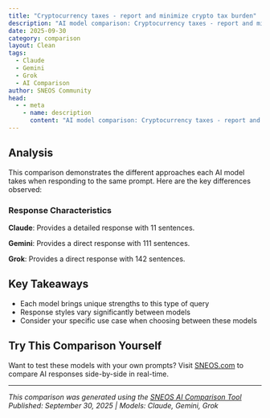 ```yaml
---
title: "Cryptocurrency taxes - report and minimize crypto tax burden"
description: "AI model comparison: Cryptocurrency taxes - report and minimize crypto tax burden..."
date: 2025-09-30
category: comparison
layout: Clean
tags:
  - Claude
  - Gemini
  - Grok
  - AI Comparison
author: SNEOS Community
head:
  - - meta
    - name: description
      content: "AI model comparison: Cryptocurrency taxes - report and minimize crypto tax burden..."
---
```


<ChatComparison
  title="Cryptocurrency taxes - report and minimize crypto tax burden"
  prompt="Cryptocurrency taxes - report and minimize crypto tax burden"
  :responses='{
    "Claude": "# Cryptocurrency Tax Guide: Reporting \u0026 Minimization Strategies\n\n## **Tax Reporting Requirements**\n\n### **Taxable Events**\n- Converting crypto to fiat currency\n- Trading one cryptocurrency for another\n- Using crypto to purchase goods/services\n- Receiving crypto as income (mining, staking, airdrops)\n- DeFi transactions (lending, liquidity pools, yield farming)\n\n### **Required Documentation**\n- **Form 8949**: Capital gains/losses from crypto transactions\n- **Schedule D**: Summary of capital gains/losses\n- **Schedule 1**: Additional income from crypto activities\n- **Form 1040**: Check the crypto question box\n\n## **Legal Tax Minimization Strategies**\n\n### **1. Tax-Loss Harvesting**\n- Sell losing positions to offset gains\n- **No wash sale rule** for crypto (unlike stocks)\n- Can immediately repurchase the same asset\n- Harvest losses throughout the year, not just at year-end\n\n### **2. Long-Term vs. Short-Term Holdings**\n- **Short-term** (\u003C1 year): Taxed as ordinary income (up to 37%)\n- **Long-term** (\u003E1 year): Preferential rates (0%, 15%, or 20%)\n- Strategy: Hold profitable positions for 1\u002B years when possible\n\n### **3. Strategic Timing**\n- Defer gains to lower-income years\n- Accelerate losses into high-income years\n- Consider year-end planning for tax bracket management\n\n### **4. Cost Basis Methods**\nChoose the most advantageous method:\n- **FIFO** (First In, First Out)\n- **LIFO** (Last In, First Out)\n- **Specific Identification** (most flexible)\n- **HIFO** (Highest In, First Out) - for minimizing gains\n\n## **Record-Keeping Best Practices**\n\n### **Essential Records**\n- Date and time of each transaction\n- Type of transaction\n- Amount of cryptocurrency involved\n- Fair market value in USD at transaction time\n- Wallet addresses and exchange records\n- Transaction fees and gas costs\n\n### **Recommended Tools**\n- **CoinTracker**\n- **Koinly**\n- **TaxBit**\n- **CryptoTrader.Tax**\n- **Blockpit**\n\n## **Advanced Strategies**\n\n### **1. Geographic Considerations**\n- Some countries have crypto-friendly tax policies\n- Consider legal residency implications\n- Understand reporting requirements for foreign accounts\n\n### **2. Business Structure**\n- Form LLC or corporation for trading activities\n- Potential business expense deductions\n- Different tax treatment for business vs. investment activity\n\n### **3. Retirement Accounts**\n- Self-directed IRAs can hold certain crypto investments\n- Tax-deferred or tax-free growth potential\n- Consult with specialized custodians\n\n### **4. Charitable Giving**\n- Donate appreciated crypto directly to avoid capital gains\n- Claim fair market value deduction\n- Must hold for \u003E1 year for full deduction\n\n## **Common Mistakes to Avoid**\n\n\u274C Not reporting crypto-to-crypto trades\n\u274C Forgetting about small transactions\n\u274C Poor record-keeping\n\u274C Not accounting for transaction fees\n\u274C Ignoring DeFi and staking rewards\n\u274C Missing the crypto question on Form 1040\n\n## **DeFi-Specific Considerations**\n\n### **Taxable DeFi Events**\n- Liquidity pool deposits/withdrawals\n- Yield farming rewards\n- Governance token distributions\n- Flash loans (potentially)\n- NFT transactions\n\n### **Complex Scenarios**\n- Impermanent loss calculations\n- Wrapped tokens\n- Cross-chain bridges\n- Protocol governance participation\n\n## **Professional Guidance**\n\n### **When to Consult Professionals**\n- High-volume trading\n- Complex DeFi strategies\n- Business crypto activities\n- International considerations\n- IRS audit concerns\n\n### **Types of Professionals**\n- **CPAs** with crypto experience\n- **Tax attorneys** for legal protection\n- **Enrolled agents** for IRS representation\n- **Crypto tax specialists**\n\n## **IRS Compliance Tips**\n\n### **Audit Preparedness**\n- Maintain detailed records for 7\u002B years\n- Use reputable calculation software\n- Document your methodology\n- Keep correspondence with exchanges\n- Consider voluntary disclosure for past errors\n\n### **Payment Options**\n- Pay estimated taxes quarterly if needed\n- Consider installment agreements for large bills",
    "Gemini": "Okay, let\u0027s break down cryptocurrency taxes: reporting, minimizing your tax burden, and the key aspects you need to understand. This is a complex area, so I\u0027ll try to simplify it as much as possible. **Remember, I am an AI and cannot provide financial or legal advice. Consult with a qualified tax professional or accountant for personalized guidance.**\n\n**I. Understanding Cryptocurrency Taxation**\n\n*   **Cryptocurrencies are Generally Treated as Property:**  The IRS (and most tax authorities) consider cryptocurrencies like Bitcoin, Ethereum, and other digital assets to be *property*, not currency. This means that general tax principles applicable to property transactions (like stocks or real estate) apply to crypto.\n\n*   **Taxable Events:**  A taxable event occurs whenever you *dispose* of your cryptocurrency.  Here are the most common taxable events:\n    *   **Selling crypto for fiat currency (USD, EUR, etc.):**  This is the most straightforward example.  You\u0027ll either have a capital gain or loss.\n    *   **Trading one cryptocurrency for another:**  This is also considered a sale.  You are \u0022disposing\u0022 of one crypto to acquire another.\n    *   **Using crypto to buy goods or services:**  Paying for coffee, a car, or anything else with crypto triggers a taxable event.\n    *   **Receiving crypto as income:**  If you are paid in crypto for services rendered (e.g., freelance work, salary), that is considered income and is taxable.\n    *   **Mining crypto:** Mining rewards are considered taxable income when received. The fair market value of the mined coins at the time of receipt is the amount you must report as income.\n    *   **Staking crypto:** Rewards earned through staking are generally considered taxable income when received, at their fair market value at the time of receipt.\n    *   **Airdrops:** Receiving airdropped tokens may be considered taxable income at their fair market value when received, although this can be a gray area and depend on the specific circumstances.\n    *   **DeFi (Decentralized Finance) Activities:** DeFi activities like yield farming, liquidity mining, and lending/borrowing can all create taxable events. The rules here are still developing and can be quite complex.\n    *   **Gifts:** Giving crypto as a gift *may* have tax implications for the giver depending on the size and specific rules in your jurisdiction. The recipient generally does not have to pay income tax on a gift. However, the recipient\u0027s basis in the crypto is the same as the giver\u0027s, meaning they could owe capital gains taxes when they eventually sell the crypto.\n    *   **Donations:** Donating crypto to a qualified charity may be tax-deductible, subject to certain limitations and requirements.\n\n*   **Capital Gains and Losses:**\n    *   **Short-Term Capital Gains:**  If you hold the crypto for *one year or less* before selling it, the profit is taxed at your ordinary income tax rate (the same rate you pay on your salary).\n    *   **Long-Term Capital Gains:**  If you hold the crypto for *more than one year* before selling it, the profit is taxed at a lower long-term capital gains tax rate (typically 0%, 15%, or 20% depending on your income).\n    *   **Capital Losses:**  You can use capital losses to offset capital gains. If your losses exceed your gains, you can generally deduct up to a certain amount (e.g., $3,000 in the US) against your ordinary income.  The excess losses can be carried forward to future years.\n\n*   **Cost Basis:**  Your cost basis is what you originally paid for the cryptocurrency (including any fees). It\u0027s crucial for calculating your capital gains or losses.\n\n*   **Fair Market Value (FMV):**  This is the price the cryptocurrency would sell for on the open market at a specific date and time.  You need the FMV to calculate the taxable income from mining, staking rewards, airdrops, and when using crypto to buy goods/services.\n\n**II. Reporting Cryptocurrency Taxes**\n\n1.  **Record Keeping is Essential:**  This is the most crucial step.  You need to keep detailed records of *every* cryptocurrency transaction, including:\n    *   Date of the transaction\n    *   Type of transaction (buy, sell, trade, gift, etc.)\n    *   Amount of crypto involved\n    *   Fair Market Value of the crypto at the time of the transaction (especially important for income events)\n    *   The cost basis of the crypto you\u0027re disposing of\n    *   The fiat currency value of the transaction (if applicable)\n    *   Parties involved in the transaction (e.g., exchange name)\n    *   Wallet addresses involved in the transaction\n    *   Transaction hashes (transaction IDs)\n\n2.  **Use Cryptocurrency Tax Software or a Tax Professional:**  Tracking and calculating crypto taxes can be very complex, especially if you have many transactions or participate in DeFi.  Consider using crypto tax software like:\n    *   CoinTracker\n    *   Koinly\n    *   ZenLedger\n    *   TaxBit\n    *   Accointing\n\n    These platforms can automatically import your transaction history from exchanges and wallets, calculate your capital gains/losses, and generate the necessary tax forms.  A tax professional specializing in crypto can provide tailored advice and ensure compliance.\n\n3.  **Tax Forms:**  The specific forms you need to file will vary depending on your location and the nature of your crypto activities.  Common forms include:\n    *   **USA:**\n        *   **Form 8949 (Sales and Other Dispositions of Capital Assets):** Used to report capital gains and losses.\n        *   **Schedule D (Capital Gains and Losses):** Summarizes your capital gains and losses from Form 8949.\n        *   **Form 1040 (U.S. Individual Income Tax Return):**  The main tax form where you report your overall income and deductions.\n        *   **Schedule 1 (Additional Income and Adjustments to Income):** Used to report income from mining, staking, and other crypto-related activities that aren\u0027t capital gains.\n        *   **Form W-2 (Wage and Tax Statement):** Received from employers if you were paid in cryptocurrency as salary.\n        *   **Form 1099-NEC (Nonemployee Compensation):** Received if you were paid in cryptocurrency as a freelancer or independent contractor.\n        *   **FinCEN Form 114 (Report of Foreign Bank and Financial Accounts - FBAR):** If you hold crypto on foreign exchanges and the aggregate value exceeds $10,000 at any time during the year, you must file an FBAR.\n\n4.  **Be Aware of IRS Guidance:**  The IRS is actively developing its guidance on cryptocurrency taxation. Stay up-to-date on the latest rulings and publications. You can find information on the IRS website (irs.gov).\n\n5.  **Filing Deadline:**  The tax filing deadline is typically in April (e.g., April 15th in the US), but extensions are usually available.  Make sure you file on time to avoid penalties.\n\n**III. Strategies to Minimize Your Crypto Tax Burden**\n\n*   **Hold for the Long Term:**  Capital gains taxes are generally lower for assets held for more than one year. If you believe in the long-term potential of your crypto holdings, holding them for over a year can significantly reduce your tax bill when you eventually sell.\n\n*   **Tax-Loss Harvesting:**  If you have cryptocurrencies that have decreased in value, you can sell them to realize a capital loss, which can offset capital gains.  Be mindful of the \u0022wash sale rule\u0022 (in some jurisdictions), which prevents you from immediately repurchasing the same asset to claim a loss.  The specifics of wash sale rules vary by country.\n\n*   **Strategic Gifting:**  Gifting crypto to family members in lower tax brackets can be a way to reduce the overall tax burden on the family.  However, be aware of gift tax rules and limits.\n\n*   **Donate to Charity:**  Donating appreciated cryptocurrency to a qualified charity can allow you to deduct the fair market value of the crypto (subject to limitations) and avoid paying capital gains taxes on the appreciation.\n\n*   **Use a Tax-Advantaged Account (if applicable):**  In some countries, you may be able to hold cryptocurrency within a tax-advantaged retirement account (like a self-directed IRA in the US). This can provide tax benefits, but be sure to understand the rules and risks involved.  Currently, direct investment in crypto within tax-advantaged accounts is limited or prohibited in some jurisdictions.\n\n*   **Keep Accurate Records:**  Proper record keeping is essential for accurate tax reporting and minimizing your tax liability.  If you can\u0027t accurately track your cost basis, you may end up paying more taxes than you owe.\n\n*   **Location Matters:** Some countries have more favorable tax laws for cryptocurrency than others. Residency and where you conduct your cryptocurrency activities can impact your tax obligations.\n\n**IV. Common Mistakes to Avoid**\n\n*   **Not Tracking Transactions:** This is the biggest mistake.  Without proper records, it\u0027s impossible to accurately calculate your capital gains and losses.\n*   **Ignoring Small Transactions:**  Even small transactions add up.  Don\u0027t assume that small trades or purchases are insignificant.\n*   **Thinking Crypto is Tax-Free:**  This is a dangerous assumption.  Cryptocurrency is generally taxable, and tax authorities are increasingly focused on enforcement.\n*   **Using the Wrong Cost Basis Method:**  Different cost basis methods (e.g., FIFO, LIFO, Specific Identification) can result in different tax outcomes.  Choose the method that is most advantageous for you (and permitted by your tax authority).\n*   **Not Seeking Professional Advice:**  Cryptocurrency taxes can be complex, especially if you\u0027re involved in DeFi or have a large number of transactions.  A tax professional specializing in crypto can provide valuable guidance and help you avoid costly mistakes.\n*   **Forgetting About State/Local Taxes (if applicable):**  In addition to federal taxes, you may also owe state or local taxes on your cryptocurrency activities.\n*   **Ignoring FBAR Requirements:** Failing to report foreign crypto accounts exceeding $10,000 can result in significant penalties.\n\n**V. Key Takeaways**\n\n*   Cryptocurrency is generally taxed as property.\n*   Keep meticulous records of all your crypto transactions.\n*   Use cryptocurrency tax software or consult with a tax professional.\n*   Explore strategies to minimize your tax burden, such as long-term holding, tax-loss harvesting, and charitable donations.\n*   Stay informed about the latest tax guidance from your tax authority.\n*   Don\u0027t underestimate the complexity of crypto taxes.\n\n**Disclaimer:** I am an AI chatbot and cannot provide financial or legal advice. This information is for educational purposes only and should not be considered a substitute for professional advice. Consult with a qualified tax professional or accountant for personalized guidance on your specific situation. Tax laws are subject to change, so it is essential to stay informed and seek professional advice when making financial decisions.\n",
    "Grok": "Cryptocurrency taxes can be complex, as they vary significantly by country and jurisdiction. Below, I\u2019ll provide a general overview of how cryptocurrency taxes are typically handled, how to report them, and strategies to minimize your crypto tax burden. Please note that this is not financial or legal advice\u2014consult a tax professional or accountant familiar with crypto regulations in your country for personalized guidance.\n\n---\n\n### **1. Understanding Cryptocurrency Taxes**\nCryptocurrencies are treated as property or assets in most countries (e.g., the U.S., UK, Canada, and Australia). This means that transactions involving crypto can trigger taxable events. Common taxable events include:\n- **Selling or trading crypto for fiat currency** (e.g., BTC to USD).\n- **Trading one cryptocurrency for another** (e.g., BTC to ETH).\n- **Using crypto to pay for goods or services**.\n- **Receiving crypto as income** (e.g., mining rewards, staking rewards, or airdrops).\n- **Earning interest** from lending or staking crypto.\n\nIn general:\n- **Capital Gains Tax (CGT)**: Applies when you sell or trade crypto for a profit. The gain is the difference between the purchase price (cost basis) and the sale price.\n- **Income Tax**: Applies to crypto received as income (e.g., mining, staking, or airdrops), often taxed at the fair market value (FMV) at the time of receipt.\n\n---\n\n### **2. Reporting Crypto Taxes**\nTo report your crypto taxes accurately, you need to keep detailed records of all transactions. Most tax authorities require you to report gains, losses, and income from crypto activities.\n\n#### **Steps to Report Crypto Taxes:**\n1. **Track All Transactions**: Use crypto portfolio tracking tools or software like:\n   - CoinTracker\n   - Koinly\n   - CryptoTrader.Tax\n   These tools can aggregate data from exchanges and wallets, calculate gains/losses, and generate tax reports.\n   \n2. **Determine Cost Basis**: Calculate the cost basis (original purchase price) of your crypto for every transaction. Common methods include:\n   - **FIFO (First-In, First-Out)**: Assumes the first crypto you bought is the first one sold.\n   - **LIFO (Last-In, First-Out)**: Assumes the last crypto bought is the first sold.\n   - **Specific Identification**: Allows you to choose which crypto units are sold (often to minimize taxable gains).\n   Check your local tax rules to see which method is allowed or required.\n\n3. **Calculate Gains/Losses**:\n   - Gain = Sale Price - Cost Basis\n   - Loss = Cost Basis - Sale Price\n   Report both short-term (held \u003C 1 year) and long-term (held \u003E 1 year) gains/losses, as they may be taxed at different rates.\n\n4. **Report Income**: Include crypto earned from mining, staking, airdrops, or as payment. These are often taxed as ordinary income at FMV.\n\n5. **File with Tax Authorities**: Use the appropriate forms for your country. Examples:\n   - **U.S.**: Report on IRS Form 8949 and Schedule D for capital gains/losses; report income on Schedule 1 or Schedule C (if self-employed).\n   - **UK**: Report capital gains on a Self-Assessment Tax Return; income may be taxed as miscellaneous income.\n   - **Canada**: Report via the CRA as capital gains or business income.\n   Ensure you report even if you didn\u2019t cash out to fiat\u2014trades between cryptocurrencies are taxable events in most jurisdictions.\n\n6. **Keep Records**: Retain records of transactions (dates, amounts, FMV) for at least 5-7 years, depending on local laws, in case of audits.\n\n#### **Common Penalties for Non-Compliance**:\n- Failure to report crypto transactions can result in fines, penalties, or audits.\n- Some countries (like the U.S.) require you to answer specific questions about crypto holdings on tax forms, and lying can result in penalties.\n\n---\n\n### **3. Strategies to Minimize Crypto Tax Burden**\nHere are some legal ways to reduce your crypto tax liability. Always ensure compliance with your local tax laws.\n\n#### **a. Utilize Tax Loss Harvesting**\n- Sell crypto at a loss to offset gains elsewhere in your portfolio. For example:\n  - If you have $5,000 in crypto gains and $3,000 in losses, you only pay taxes on $2,000 of net gains.\n- In some countries like the U.S., losses can also offset other types of income (up to a certain limit, e.g., $3,000 per year for individuals).\n- Be aware of \u0022wash sale\u0022 rules if they apply in your jurisdiction (e.g., in the U.S., wash sale rules don\u2019t currently apply to crypto, but this could change).\n\n#### **b. Hold for Long-Term Gains**\n- In many countries, long-term capital gains (holding for over a year) are taxed at a lower rate than short-term gains.\n  - Example (U.S.): Short-term gains are taxed at your ordinary income rate (up to 37%), while long-term gains are taxed at 0-20%, depending on your income.\n- Avoid frequent trading if possible to qualify for lower tax rates.\n\n#### **c. Use Tax-Advantaged Accounts (Where Available)**\n- In some countries, you can hold crypto in tax-advantaged accounts like IRAs (U.S.) or ISAs (UK), where gains may not be taxed until withdrawal (or at all, in some cases).\n- Check if your jurisdiction allows crypto in such accounts and consult a financial advisor.\n\n#### **d. Offset Gains with Losses**\n- If you have unrealized losses in your portfolio, consider selling those assets to offset gains from other trades or income.\n\n#### **e. Be Strategic with Timing**\n- If you expect to be in a lower tax bracket in the future (e.g., after retirement), delay selling crypto to pay taxes at a lower rate.\n- Alternatively, sell during a year when you have lower overall income to reduce your tax bracket.\n\n#### **f. Gift or Donate Crypto**\n- In some countries, you can avoid capital gains tax by gifting crypto to family or donating it to a registered charity.\n  - Example (U.S.): Donating appreciated crypto to a charity allows you to claim a tax deduction for the FMV without paying capital gains tax.\n- Check local rules for limits and eligibility.\n\n#### **g. Move to a Crypto-Friendly Jurisdiction**\n- Some countries have favorable crypto tax laws (e.g., no capital gains tax on crypto in Portugal, Switzerland, or Singapore for individuals in specific cases).\n- Relocating is a drastic step and requires careful planning, including understanding residency and tax obligations in both jurisdictions.\n\n#### **h. Avoid Triggering Taxable Events**\n- Minimize unnecessary trades (e.g., swapping one crypto for another), as each trade can be a taxable event.\n- Use crypto for hodling (long-term holding) rather than frequent trading.\n\n---\n\n### **4. Country-Specific Notes**\nHere are highlights for a few major jurisdictions (rules are subject to change, so always check the latest regulations):\n\n- **United States (IRS)**:\n  - Crypto is treated as property.\n  - Taxable events include trades, sales, and income like staking or mining.\n  - Report on Form 8949 and Schedule D; answer the crypto question on Form 1040.\n  - Losses can offset gains and up to $3,000 of ordinary income annually.\n\n- **United Kingdom (HMRC)**:\n  - Crypto is subject to Capital Gains Tax and sometimes Income Tax (e.g., mining or airdrops).\n  - Gains above the annual CGT allowance (\u00A36,000 for 2023/24) are taxed at 10-20% (basic/higher rate).\n  - Report via Self-Assessment.\n\n- **Canada (CRA)**:\n  - Crypto is treated as a commodity; taxed as capital gains (50% of gain is taxable) or business income if trading frequently.\n  - Report all transactions, including barter trades.\n\n- **Australia (ATO)**:\n  - Crypto is treated as property; subject to CGT.\n  - Personal use exemption applies for small purchases (under AUD 10,000) if used directly for goods/services.\n  - Report via annual tax return.\n\n- **India**:\n  - 30% tax on crypto gains (introduced in 2022) plus a 1% TDS on transactions.\n  - Losses cannot be offset against other income.\n\n---\n\n### **5. Tools and Resources for Crypto Taxes**\n- **Crypto Tax Software**: Koinly, CoinTracker, TokenTax, ZenLedger.\n- **Exchanges with Tax Reports**: Some platforms (e.g., Binance, Coinbase) provide transaction summaries or tax forms (e.g., 1099 in the U.S.).\n- **Tax Professionals**: Hire a CPA or tax advisor specializing in crypto to ensure compliance and optimize strategies.\n\n---\n\n### **6. Key Tips to Stay Compliant**\n- **Report Everything**: Even small transactions or airdrops must be reported in most jurisdictions.\n- **Don\u2019t Ignore Taxes**: Tax authorities worldwide (e.g., IRS, HMRC) are cracking down on unreported crypto gains using blockchain analysis.\n- **Stay Updated**: Crypto tax laws are evolving, so monitor changes in your country.\n\nBy keeping accurate records, using available deductions, and planning transactions strategically, you can minimize your crypto tax burden while staying compliant with local laws. Let me know if you\u2019d like specific details for a particular country or situation!"
  }'
  published-date="22:46"
/>

## Analysis

This comparison demonstrates the different approaches each AI model takes when responding to the same prompt. Here are the key differences observed:

### Response Characteristics

**Claude**: Provides a detailed response with 11 sentences. 

**Gemini**: Provides a direct response with 111 sentences. 

**Grok**: Provides a direct response with 142 sentences. 

## Key Takeaways

- Each model brings unique strengths to this type of query
- Response styles vary significantly between models
- Consider your specific use case when choosing between these models

## Try This Comparison Yourself

Want to test these models with your own prompts? Visit [SNEOS.com](https://sneos.com) to compare AI responses side-by-side in real-time.

---

*This comparison was generated using the [SNEOS AI Comparison Tool](https://sneos.com)*
*Published: September 30, 2025 | Models: Claude, Gemini, Grok*

